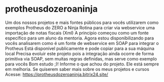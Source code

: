 # protheusdozeroaninja
Um dos nossos projetos e mais fontes públicos para vocês utilizarem como exemplos
Protheus do ZERO a Ninja
Rotina para criar via webservice uma importação de notas fiscais (Xml)
A princípio começou como um fonte específico para um aluno da mentoria.
Agora estou disponibilizando para vocês analisarem como é um fonte de webservice em SOAP para integrar o Protheus 
Está disponível publicamente e pode copiar para a sua máquina local
Precisa evoluir este projeto pois a integração ainda ocorre de forma primitiva via SOAP, sem muitas regras definidas, mas serve como exemplo para vocês
Bom estudo ;)!
Informe o que achou do projeto.
Ele está sempre em melhoria.
Se quiserem saber mais sobre os meus projetos e cursos 
Acesse: https://protheusdozeroaninja.bitrix24.site/
